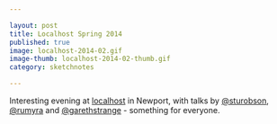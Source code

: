 ```yaml
---

layout: post
title: Localhost Spring 2014
published: true
image: localhost-2014-02.gif
image-thumb: localhost-2014-02-thumb.gif
category: sketchnotes

---
```


Interesting evening at [localhost](http://port80events.co.uk/event/spring-localhost-2014/) in Newport, with talks by [@sturobson](https://twitter.com/sturobson), [@rumyra](https://twitter.com/rumyra) and [@garethstrange](https://twitter.com/garethstrange) - something for everyone.


